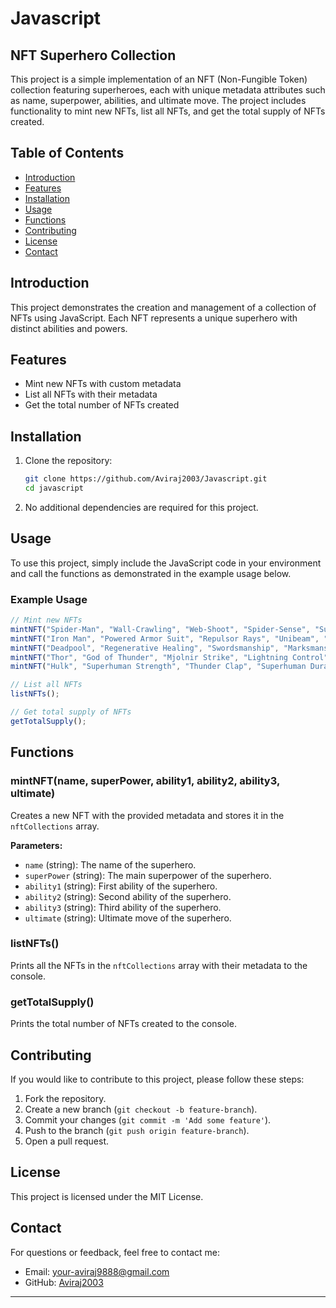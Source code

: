 # Javascript

## NFT Superhero Collection

This project is a simple implementation of an NFT (Non-Fungible Token) collection featuring superheroes, each with unique metadata attributes such as name, superpower, abilities, and ultimate move. The project includes functionality to mint new NFTs, list all NFTs, and get the total supply of NFTs created.

## Table of Contents

- [Introduction](#introduction)
- [Features](#features)
- [Installation](#installation)
- [Usage](#usage)
- [Functions](#functions)
- [Contributing](#contributing)
- [License](#license)
- [Contact](#contact)

## Introduction

This project demonstrates the creation and management of a collection of NFTs using JavaScript. Each NFT represents a unique superhero with distinct abilities and powers.

## Features

- Mint new NFTs with custom metadata
- List all NFTs with their metadata
- Get the total number of NFTs created

## Installation

1. Clone the repository:
   ```bash
   git clone https://github.com/Aviraj2003/Javascript.git
   cd javascript
   ```
2. No additional dependencies are required for this project.

## Usage

To use this project, simply include the JavaScript code in your environment and call the functions as demonstrated in the example usage below.

### Example Usage

```javascript
// Mint new NFTs
mintNFT("Spider-Man", "Wall-Crawling", "Web-Shoot", "Spider-Sense", "Super Strength", "Ultimate Web Blast");
mintNFT("Iron Man", "Powered Armor Suit", "Repulsor Rays", "Unibeam", "Flight", "Proton Cannon");
mintNFT("Deadpool", "Regenerative Healing", "Swordsmanship", "Marksmanship", "Hand-to-Hand Combat", "Maximum Effort");
mintNFT("Thor", "God of Thunder", "Mjolnir Strike", "Lightning Control", "Flight", "God Blast");
mintNFT("Hulk", "Superhuman Strength", "Thunder Clap", "Superhuman Durability", "Healing Factor", "Worldbreaker");

// List all NFTs
listNFTs();

// Get total supply of NFTs
getTotalSupply();
```

## Functions

### mintNFT(name, superPower, ability1, ability2, ability3, ultimate)

Creates a new NFT with the provided metadata and stores it in the `nftCollections` array.

**Parameters:**
- `name` (string): The name of the superhero.
- `superPower` (string): The main superpower of the superhero.
- `ability1` (string): First ability of the superhero.
- `ability2` (string): Second ability of the superhero.
- `ability3` (string): Third ability of the superhero.
- `ultimate` (string): Ultimate move of the superhero.

### listNFTs()

Prints all the NFTs in the `nftCollections` array with their metadata to the console.

### getTotalSupply()

Prints the total number of NFTs created to the console.

## Contributing

If you would like to contribute to this project, please follow these steps:

1. Fork the repository.
2. Create a new branch (`git checkout -b feature-branch`).
3. Commit your changes (`git commit -m 'Add some feature'`).
4. Push to the branch (`git push origin feature-branch`).
5. Open a pull request.

## License

This project is licensed under the MIT License.

## Contact

For questions or feedback, feel free to contact me:

- Email: your-aviraj9888@gmail.com
- GitHub: [Aviraj2003](https://github.com/Aviraj2003)

---
